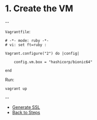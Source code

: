 # 1. Create the VM

--

`Vagrantfile`:

```
# -*- mode: ruby -*-
# vi: set ft=ruby :

Vagrant.configure("2") do |config|

	config.vm.box = "hashicorp/bionic64"

end
```

Run:

```
vagrant up
```

--
* [Generate SSL](./02_Generate_SSL.md)
* [Back to Steps](./00_Steps.md)
